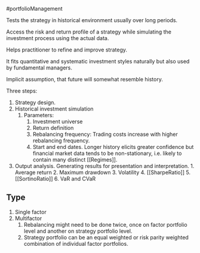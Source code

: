 #portfolioManagement 

Tests the strategy in historical environment usually over long periods. 

Access the risk and return profile of a strategy while simulating the investment process using the actual data. 

Helps practitioner to refine and improve strategy. 

It fits quantitative and systematic investment styles naturally
	but also used by fundamental  managers. 

Implicit assumption, that future will somewhat resemble history. 

Three steps: 
1. Strategy design.
2. Historical investment simulation 
	1. Parameters: 
		1. Investment universe 
		2. Return definition 
		3. Rebalancing frequency: Trading costs increase with higher rebalancing frequency. 
		4. Start and end dates. 
		   Longer history elicits greater confidence but financial market data tends to be non-stationary, i.e. likely to contain many distinct [[Regimes]]. 
3. Output analysis. 
	   Generating results for presentation and interpretation. 
		   1. Average return 
		   2. Maximum drawdown
		   3. Volatility 
		   4. [[SharpeRatio]]
		   5. [[SortinoRatio]]
		   6. VaR and CVaR 

## Type 
1. Single factor 
2. Multifactor 
	1. Rebalancing might need to be done twice, once on factor portfolio level and another on strategy portfolio level. 
	2. Strategy portfolio can be an equal weighted or risk parity weighted combination of individual factor portfolios. 
